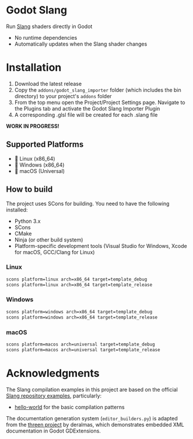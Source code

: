 # Godot Slang

Run [Slang](https://shader-slang.org/) shaders directly in Godot

- No runtime dependencies
- Automatically updates when the Slang shader changes

# Installation
1. Download the latest release
2. Copy the `addons/godot_slang_importer` folder (which includes the bin directory) to your project's `addons` folder
3. From the top menu open the Project/Project Settings page. Navigate to the Plugins tab and activate the Godot Slang Importer Plugin
4. A corresponding .glsl file will be created for each .slang file

**WORK IN PROGRESS!**

## Supported Platforms

- 🐧 Linux (x86_64)
- 🏁 Windows (x86_64)
- 🍎 macOS (Universal)

## How to build

The project uses SCons for building. You need to have the following installed:
- Python 3.x
- SCons
- CMake
- Ninja (or other build system)
- Platform-specific development tools (Visual Studio for Windows, Xcode for macOS, GCC/Clang for Linux)

### Linux
```bash
scons platform=linux arch=x86_64 target=template_debug
scons platform=linux arch=x86_64 target=template_release
```

### Windows
```bash
scons platform=windows arch=x86_64 target=template_debug
scons platform=windows arch=x86_64 target=template_release
```

### macOS
```bash
scons platform=macos arch=universal target=template_debug
scons platform=macos arch=universal target=template_release
```

# Acknowledgments

The Slang compilation examples in this project are based on the official [Slang repository examples](https://github.com/shader-slang/slang/tree/master/examples), particularly:
- [hello-world](https://github.com/shader-slang/slang/blob/master/examples/hello-world/main.cpp) for the basic compilation patterns

The documentation generation system (`editor_builders.py`) is adapted from the [threen project](https://github.com/deralmas/threen/tree/doc) by deralmas, which demonstrates embedded XML documentation in Godot GDExtensions.
